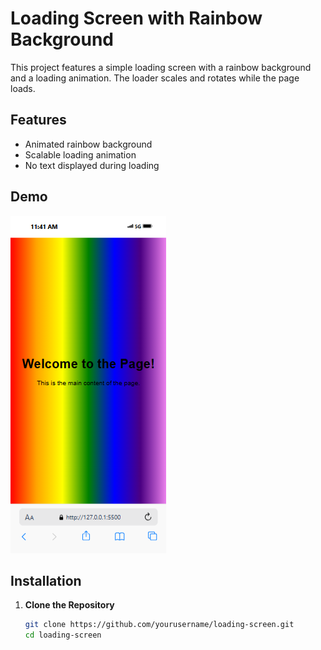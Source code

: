 # Loading Screen with Rainbow Background

This project features a simple loading screen with a rainbow background and a loading animation. The loader scales and rotates while the page loads.

## Features

- Animated rainbow background
- Scalable loading animation
- No text displayed during loading

## Demo

![Loading Screen](./screenshot/iPhone-13-PRO-127.0.0.1%20(1).png)  <!-- Replace with your demo image path -->

## Installation

1. **Clone the Repository**

   ```bash
   git clone https://github.com/yourusername/loading-screen.git
   cd loading-screen

